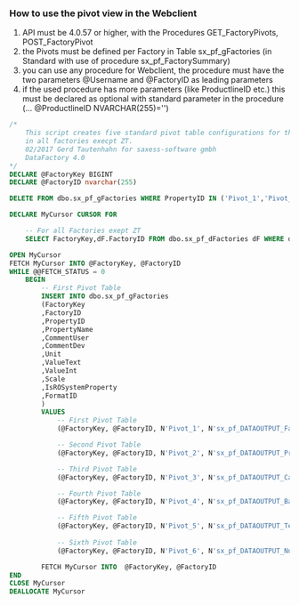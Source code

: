 
### How to use the pivot view in the Webclient

1. API must be 4.0.57 or higher, with the Procedures GET_FactoryPivots, POST_FactoryPivot
1. the Pivots must be defined per Factory in Table sx_pf_gFactories (in Standard with use of procedure sx_pf_FactorySummary)
1. you can use any procedure for Webclient, the procedure must have the two parameters @Username and @FactoryID as leading parameters
1. if the used procedure has more parameters (like ProductlineID etc.) this must be declared as optional with standard parameter in the procedure (... @ProductlineID NVARCHAR(255)='')

````SQL
/* 
	This script creates five standard pivot table configurations for the webclient 
	in all factories execpt ZT. 
	02/2017 Gerd Tautenhahn for saxess-software gmbh
	DataFactory 4.0
*/
DECLARE @FactoryKey BIGINT
DECLARE @FactoryID nvarchar(255)

DELETE FROM dbo.sx_pf_gFactories WHERE PropertyID IN ('Pivot_1','Pivot_2','Pivot_3','Pivot_4','Pivot_5')

DECLARE MyCursor CURSOR FOR

    -- For all Factories exept ZT
    SELECT FactoryKey,dF.FactoryID FROM dbo.sx_pf_dFactories dF WHERE dF.FactoryID <> 'ZT'

OPEN MyCursor
FETCH MyCursor INTO @FactoryKey, @FactoryID
WHILE @@FETCH_STATUS = 0
    BEGIN
		-- First Pivot Table
		INSERT INTO dbo.sx_pf_gFactories
		(FactoryKey
		,FactoryID
		,PropertyID
		,PropertyName
		,CommentUser
		,CommentDev
		,Unit
		,ValueText
		,ValueInt
		,Scale
		,IsROSystemProperty
		,FormatID
		)
		VALUES  
			-- First Pivot Table
			(@FactoryKey, @FactoryID, N'Pivot_1', N'sx_pf_DATAOUTPUT_FactorySummary', N'Summary', N'', N'', N'', 0, 0, 0, N''),

			-- Second Pivot Table
			(@FactoryKey, @FactoryID, N'Pivot_2', N'sx_pf_DATAOUTPUT_Profit', N'Profit', N'', N'', N'', 0, 0, 0, N''),

			-- Third Pivot Table
			(@FactoryKey, @FactoryID, N'Pivot_3', N'sx_pf_DATAOUTPUT_CashValues', N'Cash', N'', N'', N'', 0, 0, 0, N''),

			-- Fourth Pivot Table
			(@FactoryKey, @FactoryID, N'Pivot_4', N'sx_pf_DATAOUTPUT_Balance', N'Balance', N'', N'', N'', 0, 0, 0, N''),

			-- Fifth Pivot Table
			(@FactoryKey, @FactoryID, N'Pivot_5', N'sx_pf_DATAOUTPUT_TextValues', N'Text', N'', N'', N'', 0, 0, 0, N''),
					
			-- Sixth Pivot Table
			(@FactoryKey, @FactoryID, N'Pivot_6', N'sx_pf_DATAOUTPUT_NumericValues', N'Numeric', N'', N'', N'', 0, 0, 0, N'')

		FETCH MyCursor INTO  @FactoryKey, @FactoryID
END
CLOSE MyCursor
DEALLOCATE MyCursor

````
